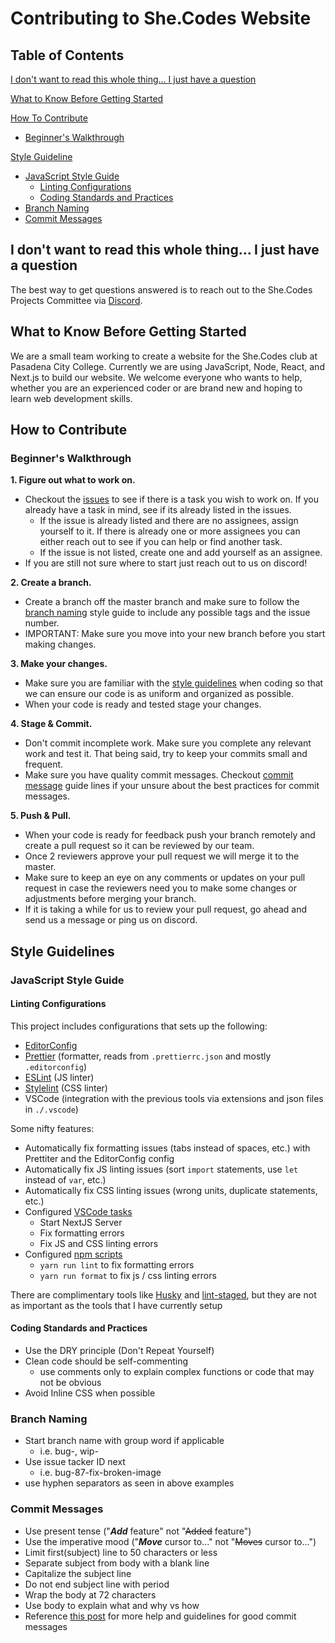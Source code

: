 # Contributing to She.Codes Website

## Table of Contents

<!-- [Code of Conduct](#code-of-conduct) -->

[I don't want to read this whole thing... I just have a question](#i-don't-want-to-read-this-whole-thing-i-just-have-a-question)

[What to Know Before Getting Started](#what-to-know-before-getting-started)

[How To Contribute](#how-to-contribute)

* [Beginner's Walkthrough](#beginner's-walkthrough)

[Style Guideline](#style-guidelines)

* [JavaScript Style Guide](#javascript-style-guide)
  * [Linting Configurations](#linting-configurations)
  * [Coding Standards and Practices](#coding-standards-and-practices)
* [Branch Naming](#branch-naming)
* [Commit Messages](#commit-messages)

## I don't want to read this whole thing... I just have a question

The best way to get questions answered is to reach out to the She.Codes Projects Committee via [Discord](https://discord.gg/y4SRsjP45S).

## What to Know Before Getting Started

We are a small team working to create a website for the She.Codes club at Pasadena City College.
Currently we are using JavaScript, Node, React, and Next.js to build our website.
We welcome everyone who wants to help, whether you are an experienced coder or are brand new and hoping to learn web development skills.

## How to Contribute

### Beginner's Walkthrough

**1. Figure out what to work on.**

* Checkout the [issues](https://github.com/She-Codes-PCC/website/issues) to see if there is a task you wish to work on. If you already have a task in mind, see if its already listed in the issues.
  * If the issue is already listed and there are no assignees, assign yourself to it. If there is already one or more assignees you can either reach out to see if you can help or find another task.
  * If the issue is not listed, create one and add yourself as an assignee.
* If you are still not sure where to start just reach out to us on discord!

**2. Create a branch.**

* Create a branch off the master branch and make sure to follow the [branch naming](#branch-naming) style guide to include any possible tags and the issue number.
* IMPORTANT: Make sure you move into your new branch before you start making changes.

**3. Make your changes.**

* Make sure you are familiar with the [style guidelines](#style-guidelines) when coding so that we can ensure our code is as uniform and organized as possible.
* When your code is ready and tested stage your changes.

**4. Stage & Commit.**

* Don't commit incomplete work. Make sure you complete any relevant work and test it. That being said, try to keep your commits small and frequent.
* Make sure you have quality commit messages. Checkout [commit message](#commit-message) guide lines if your unsure about the best practices for commit messages.

**5. Push & Pull.**

* When your code is ready for feedback push your branch remotely and create a pull request so it can be reviewed by our team.
* Once 2 reviewers approve your pull request we will merge it to the master.
* Make sure to keep an eye on any comments or updates on your pull request in case the reviewers need you to make some changes or adjustments before merging your branch.
* If it is taking a while for us to review your pull request, go ahead and send us a message or ping us on discord.

## Style Guidelines

### JavaScript Style Guide

#### Linting Configurations

This project includes configurations that sets up the following:

* [EditorConfig](https://editorconfig.org)
* [Prettier](https://prettier.io) (formatter, reads from `.prettierrc.json` and mostly `.editorconfig`)
* [ESLint](https://eslint.org) (JS linter)
* [Stylelint](https://stylelint.io) (CSS linter)
* VSCode (integration with the previous tools via extensions and json files in `./.vscode`)

Some nifty features:

* Automatically fix formatting issues (tabs instead of spaces, etc.) with Prettiter and the EditorConfig config
* Automatically fix JS linting issues (sort `import` statements, use `let` instead of `var`, etc.)
* Automatically fix CSS linting issues (wrong units, duplicate statements, etc.)
* Configured [VSCode tasks](https://code.visualstudio.com/docs/editor/tasks)
  * Start NextJS Server
  * Fix formatting errors
  * Fix JS and CSS linting errors
* Configured [npm scripts](https://docs.npmjs.com/cli/v8/using-npm/scripts)
  * `yarn run lint` to fix formatting errors
  * `yarn run format` to fix js / css linting errors

There are complimentary tools like [Husky](https://github.com/typicode/husky) and [lint-staged](https://github.com/okonet/lint-staged), but they are not as important as the tools that I have currently setup

#### Coding Standards and Practices

* Use the DRY principle (Don't Repeat Yourself)
* Clean code should be self-commenting
  * use comments only to explain complex functions or code that may not be obvious
* Avoid Inline CSS when possible
<!-- add more here? -->

### Branch Naming

* Start branch name with group word if applicable
  * i.e. bug-, wip-
* Use issue tacker ID next
  * i.e. bug-87-fix-broken-image
* use hyphen separators as seen in above examples

### Commit Messages

* Use present tense ("***Add*** feature" not "~~Added~~ feature")
* Use the imperative mood ("***Move*** cursor to..." not "~~Moves~~ cursor to...")
* Limit first(subject) line to 50 characters or less
* Separate subject from body with a blank line
* Capitalize the subject line
* Do not end subject line with period
* Wrap the body at 72 characters
* Use body to explain what and why vs how
* Reference [this post](https://cbea.ms/git-commit/) for more help and guidelines for good commit messages
